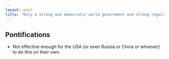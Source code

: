 ```yaml
---
layout: post
title: "Only a strong and democratic world government and strong regulation  by that government will save us from climate change and digital malfeasance"
---
```


## Pontifications

* Not effective enough for the USA (or even Russia or China or whoever) to do this on their own.